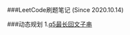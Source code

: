 ###LeetCode刷题笔记
(Since 2020.10.14)

###动态规划
1.[q5最长回文子串](https://github.com/bannima/LeetCodeInAction/blob/master/dynamic_program/q5_longestPalindrome/dp_solution.py)
